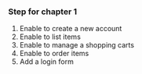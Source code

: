 ### Step for chapter 1

1. Enable to create a new account
2. Enable to list items
3. Enable to manage a shopping carts
4. Enable to order items
5. Add a login form
